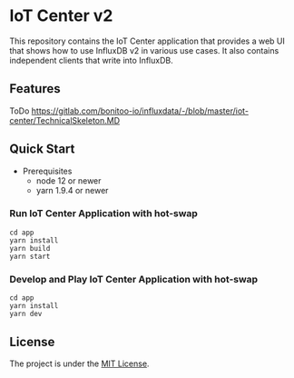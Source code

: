 # IoT Center v2

This repository contains the IoT Center application that provides a web UI that shows how to use InfluxDB v2 in various use cases. 
It also contains independent clients that write into InfluxDB.

## Features

ToDo https://gitlab.com/bonitoo-io/influxdata/-/blob/master/iot-center/TechnicalSkeleton.MD

## Quick Start

* Prerequisites
   * node 12 or newer
   * yarn 1.9.4 or newer

### Run IoT Center Application with hot-swap

```
cd app
yarn install
yarn build
yarn start
```

### Develop and Play IoT Center Application with hot-swap

```
cd app
yarn install
yarn dev
```

## License

The project is under the [MIT License](https://opensource.org/licenses/MIT).
